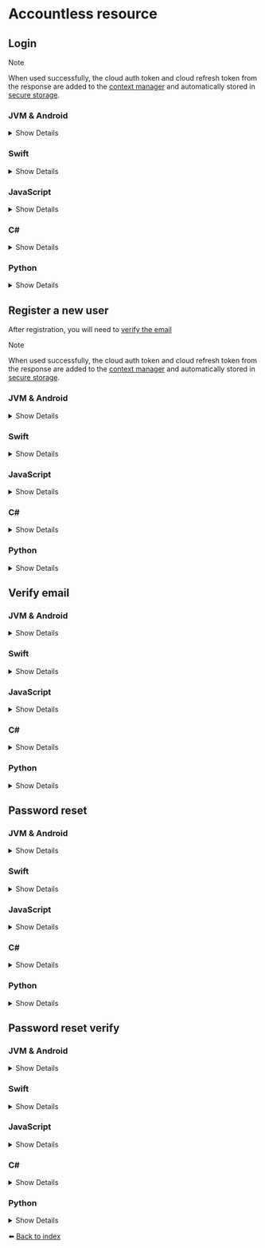# Accountless resource

## Login

> [!NOTE]  
> When used successfully, the cloud auth token and cloud refresh token from the response are added to the [context manager](06_CONTEXT-MANAGER.md) and automatically stored in [secure storage](04_INITIALIZE.md#secure-storage).

### JVM & Android
<details>
<summary>Show Details</summary>

```kotlin
val response = sdk.accountless().login("EMAIL", "PASSWORD")
```

💡 **Note:**  In Java, use the `loginAsync` function, which returns a `CompletableFuture<TokenResponse>` instead.
</details>

### Swift
<details>
<summary>Show Details</summary>

```swift
let response = sdk.accountless().login(email: "EMAIL", password: "PASSWORD")
```
</details>

### JavaScript
<details>
<summary>Show Details</summary>

```js
const response = await doordeck.com.doordeck.multiplatform.sdk.api.accountless().login("EMAIL", "PASSWORD");
```
</details>

### C#
<details>
<summary>Show Details</summary>

```csharp
var data = new LoginData("EMAIL", "PASSWORD");
var response = await sdk.GetAccountless().Login(data);
```
</details>

### Python
<details>
<summary>Show Details</summary>

```python
response = await sdk.accountless.login("EMAIL", "PASSWORD")
```
</details>

## Register a new user

After registration, you will need to [verify the email](#verify-email)

> [!NOTE]  
> When used successfully, the cloud auth token and cloud refresh token from the response are added to the [context manager](06_CONTEXT-MANAGER.md) and automatically stored in [secure storage](04_INITIALIZE.md#secure-storage).

### JVM & Android
<details>
<summary>Show Details</summary>

```kotlin
val response = sdk.accountless().registration("EMAIL", "PASSWORD", "DISPLAY_NAME", false, PUBLIC_KEY)
```

💡 **Note:**  In Java, use the `registrationAsync` function, which returns a `CompletableFuture<TokenResponse>` instead.
</details>

### Swift
<details>
<summary>Show Details</summary>

```swift
let response = sdk.accountless().registration(email: "EMAIL", password: "PASSWORD", displayName: "DISPLAY_NAME", force: false, publicKey: PUBLIC_KEY)
```
</details>

### JavaScript
<details>
<summary>Show Details</summary>

```js
const response = await doordeck.com.doordeck.multiplatform.sdk.api.accountless().registration("EMAIL", "PASSWORD", "DISPLAY_NAME", false, PUBLIC_KEY);
```
</details>

### C#
<details>
<summary>Show Details</summary>

```csharp
var data = new RegistrationData("EMAIL", "PASSWORD", "DISPLAY_NAME", false, "BASE64_PUBLIC_KEY");
var response = await sdk.GetAccountless().Registration(data);
```
</details>

### Python
<details>
<summary>Show Details</summary>

```python
response = await sdk.accountless.registration("EMAIL", "PASSWORD", "DISPLAY_NAME", False, "BASE64_PUBLIC_KEY")
```
</details>

## Verify email

### JVM & Android
<details>
<summary>Show Details</summary>

```kotlin
sdk.accountless().verifyEmail("CODE")
```

💡 **Note:**  In Java, use the `verifyEmailAsync` function, which returns a `CompletableFuture<Void>` instead.
</details>

### Swift
<details>
<summary>Show Details</summary>

```swift
sdk.accountless().verifyEmail(code: "CODE")
```
</details>

### JavaScript
<details>
<summary>Show Details</summary>

```js
await doordeck.com.doordeck.multiplatform.sdk.api.accountless().verifyEmail("CODE");
```
</details>

### C#
<details>
<summary>Show Details</summary>

```csharp
var data = new VerifyEmailData("CODE");
await sdk.GetAccountless().VerifyEmail(data);
```
</details>

### Python
<details>
<summary>Show Details</summary>

```python
await sdk.accountless.verify_email("CODE")
```
</details>

## Password reset

### JVM & Android
<details>
<summary>Show Details</summary>

```kotlin
sdk.accountless().passwordReset("EMAIL")
```

💡 **Note:**  In Java, use the `passwordResetAsync` function, which returns a `CompletableFuture<Void>` instead.
</details>

### Swift
<details>
<summary>Show Details</summary>

```swift
sdk.accountless().passwordReset(email: "EMAIL")
```
</details>

### JavaScript
<details>
<summary>Show Details</summary>

```js
await doordeck.com.doordeck.multiplatform.sdk.api.accountless().passwordReset("EMAIL");
```
</details>

### C#
<details>
<summary>Show Details</summary>

```csharp
var data = new PasswordResetData("EMAIL");
await sdk.GetAccountless().PasswordReset(data);
```
</details>

### Python
<details>
<summary>Show Details</summary>

```python
await sdk.accountless.password_reset("EMAIL")
```
</details>

## Password reset verify

### JVM & Android
<details>
<summary>Show Details</summary>

```kotlin
sdk.accountless().passwordResetVerify("USERID", "TOKEN", "EMAIL")
```

💡 **Note:**  In Java, use the `passwordResetVerify` function, which returns a `CompletableFuture<Void>` instead.
</details>

### Swift
<details>
<summary>Show Details</summary>

```swift
sdk.accountless().passwordResetVerify(userId: "USERID", token: "TOKEN", email: "EMAIL")
```
</details>

### JavaScript
<details>
<summary>Show Details</summary>

```js
await doordeck.com.doordeck.multiplatform.sdk.api.accountless().passwordResetVerify("USERID", "TOKEN", "EMAIL");
```
</details>

### C#
<details>
<summary>Show Details</summary>

```csharp
var data = new PasswordResetVerifyData("USERID", "TOKEN", "EMAIL");
await sdk.GetAccountless().PasswordResetVerify(data);
```
</details>

### Python
<details>
<summary>Show Details</summary>

```python
await sdk.accountless.password_reset_verify("USERID", "TOKEN", "EMAIL")
```
</details>

:arrow_left: [Back to index](01_INDEX.md)
